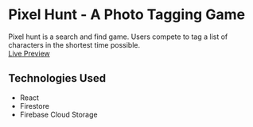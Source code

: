 # Pixel Hunt - A Photo Tagging Game

Pixel hunt is a search and find game. Users compete to tag a list of characters in the shortest time possible.  
[Live Preview](https://rwolt.github.io/photo-tagging-game/)

## Technologies Used

- React
- Firestore
- Firebase Cloud Storage
